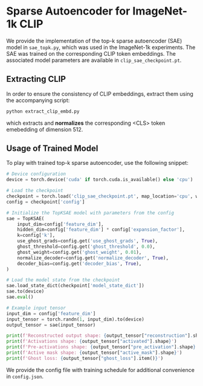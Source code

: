 # Sparse Autoencoder for ImageNet-1k CLIP

We provide the implementation of the top-k sparse autoencoder (SAE) model in `sae_topk.py`, which was used in the ImageNet-1k experiments. The SAE was trained on the corresponding CLIP <CLS> token embeddings. The associated model parameters are available in `clip_sae_checkpoint.pt`.

## Extracting CLIP

In order to ensure the consistency of CLIP embeddings, extract them using the accompanying script:
```bash
python extract_clip_embd.py
```
which extracts and **normalizes** the corresponding \<CLS\> token emebedding of dimension 512.

## Usage of Trained Model

To play with trained top-k sparse autoencoder, use the following snippet:
```python
# Device configuration
device = torch.device('cuda' if torch.cuda.is_available() else 'cpu')

# Load the checkpoint
checkpoint = torch.load('clip_sae_checkpoint.pt', map_location='cpu', weights_only=False)
config = checkpoint['config']

# Initialize the TopKSAE model with parameters from the config
sae = TopKSAE(
    input_dim=config['feature_dim'],
    hidden_dim=config['feature_dim'] * config['expansion_factor'],
    k=config['k'],
    use_ghost_grads=config.get('use_ghost_grads', True),
    ghost_threshold=config.get('ghost_threshold', 0.0),
    ghost_weight=config.get('ghost_weight', 0.01),
    normalize_decoder=config.get('normalize_decoder', True),
    decoder_bias=config.get('decoder_bias', True),
)

# Load the model state from the checkpoint
sae.load_state_dict(checkpoint['model_state_dict'])
sae.to(device)
sae.eval()

# Example input tensor
input_dim = config['feature_dim']
input_tensor = torch.randn(1, input_dim).to(device)
output_tensor = sae(input_tensor)

print(f'Reconstructed output shape: {output_tensor["reconstruction"].shape}')
print(f'Activations shape: {output_tensor["activated"].shape}')
print(f'Pre-activations shape: {output_tensor["pre_activation"].shape}')
print(f'Active mask shape: {output_tensor["active_mask"].shape}')
print(f'Ghost loss: {output_tensor["ghost_loss"].item()}')
```

We provide the config file with training schedule for additional convenience in `config.json`.
